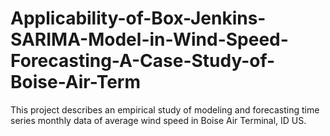 # Applicability-of-Box-Jenkins-SARIMA-Model-in-Wind-Speed-Forecasting-A-Case-Study-of-Boise-Air-Term
This project describes an empirical study of modeling and forecasting time series monthly data of average wind speed in Boise Air Terminal, ID US.
